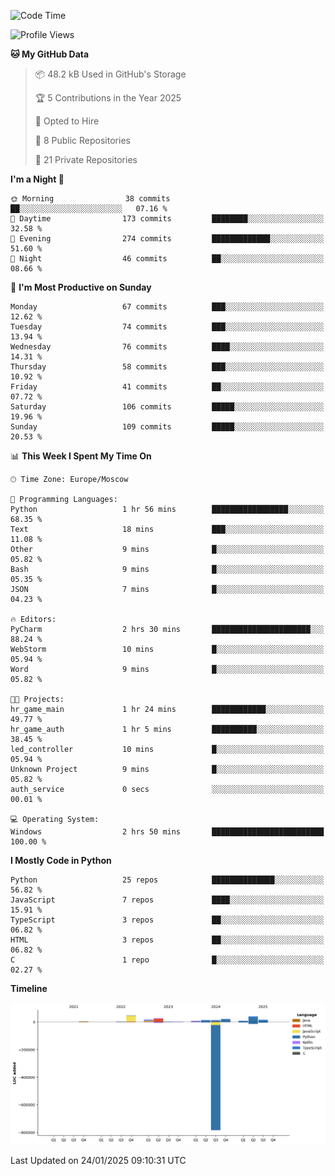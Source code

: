 <!--START_SECTION:waka-->
![Code Time](http://img.shields.io/badge/Code%20Time-588%20hrs%2025%20mins-blue)

![Profile Views](http://img.shields.io/badge/Profile%20Views-3-blue)

**🐱 My GitHub Data** 

> 📦 48.2 kB Used in GitHub's Storage 
 > 
> 🏆 5 Contributions in the Year 2025
 > 
> 💼 Opted to Hire
 > 
> 📜 8 Public Repositories 
 > 
> 🔑 21 Private Repositories 
 > 
**I'm a Night 🦉** 

```text
🌞 Morning                38 commits          ██░░░░░░░░░░░░░░░░░░░░░░░   07.16 % 
🌆 Daytime                173 commits         ████████░░░░░░░░░░░░░░░░░   32.58 % 
🌃 Evening                274 commits         █████████████░░░░░░░░░░░░   51.60 % 
🌙 Night                  46 commits          ██░░░░░░░░░░░░░░░░░░░░░░░   08.66 % 
```
📅 **I'm Most Productive on Sunday** 

```text
Monday                   67 commits          ███░░░░░░░░░░░░░░░░░░░░░░   12.62 % 
Tuesday                  74 commits          ███░░░░░░░░░░░░░░░░░░░░░░   13.94 % 
Wednesday                76 commits          ████░░░░░░░░░░░░░░░░░░░░░   14.31 % 
Thursday                 58 commits          ███░░░░░░░░░░░░░░░░░░░░░░   10.92 % 
Friday                   41 commits          ██░░░░░░░░░░░░░░░░░░░░░░░   07.72 % 
Saturday                 106 commits         █████░░░░░░░░░░░░░░░░░░░░   19.96 % 
Sunday                   109 commits         █████░░░░░░░░░░░░░░░░░░░░   20.53 % 
```


📊 **This Week I Spent My Time On** 

```text
🕑︎ Time Zone: Europe/Moscow

💬 Programming Languages: 
Python                   1 hr 56 mins        █████████████████░░░░░░░░   68.35 % 
Text                     18 mins             ███░░░░░░░░░░░░░░░░░░░░░░   11.08 % 
Other                    9 mins              █░░░░░░░░░░░░░░░░░░░░░░░░   05.82 % 
Bash                     9 mins              █░░░░░░░░░░░░░░░░░░░░░░░░   05.35 % 
JSON                     7 mins              █░░░░░░░░░░░░░░░░░░░░░░░░   04.23 % 

🔥 Editors: 
PyCharm                  2 hrs 30 mins       ██████████████████████░░░   88.24 % 
WebStorm                 10 mins             █░░░░░░░░░░░░░░░░░░░░░░░░   05.94 % 
Word                     9 mins              █░░░░░░░░░░░░░░░░░░░░░░░░   05.82 % 

🐱‍💻 Projects: 
hr_game_main             1 hr 24 mins        ████████████░░░░░░░░░░░░░   49.77 % 
hr_game_auth             1 hr 5 mins         ██████████░░░░░░░░░░░░░░░   38.45 % 
led_controller           10 mins             █░░░░░░░░░░░░░░░░░░░░░░░░   05.94 % 
Unknown Project          9 mins              █░░░░░░░░░░░░░░░░░░░░░░░░   05.82 % 
auth_service             0 secs              ░░░░░░░░░░░░░░░░░░░░░░░░░   00.01 % 

💻 Operating System: 
Windows                  2 hrs 50 mins       █████████████████████████   100.00 % 
```

**I Mostly Code in Python** 

```text
Python                   25 repos            ██████████████░░░░░░░░░░░   56.82 % 
JavaScript               7 repos             ████░░░░░░░░░░░░░░░░░░░░░   15.91 % 
TypeScript               3 repos             ██░░░░░░░░░░░░░░░░░░░░░░░   06.82 % 
HTML                     3 repos             ██░░░░░░░░░░░░░░░░░░░░░░░   06.82 % 
C                        1 repo              █░░░░░░░░░░░░░░░░░░░░░░░░   02.27 % 
```



**Timeline**

![Lines of Code chart](https://raw.githubusercontent.com/adlemx/adlemx/main/assets/bar_graph.png)


 Last Updated on 24/01/2025 09:10:31 UTC
<!--END_SECTION:waka-->
